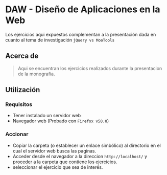 # DAW - Diseño de Aplicaciones en la Web
Los ejercicios aqui expuestos complementan a la presentación dada en cuanto al tema de investigación ```jQuery vs MooTools```

## Acerca de

>Aqui se encuentran los ejercicios realizados durante la presentacion de la monografia.

## Utilización

### Requisitos
* Tener instalado un servidor web
* Navegador web (Probado con ```Firefox v50.0```)

### Accionar
* Copiar la carpeta (o establecer un enlace simbólico) al directorio en el cual el servidor web busca las paginas.
* Acceder desde el navegador a la direccion ```http://localhost/``` y proceder a la carpeta que contiene los ejercicios.
* seleccionar el ejercicio que sea de interés.

